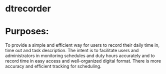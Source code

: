 # dtrecorder

# Purposes:
To provide a simple and efficient way for users to record their daily time in, time out and task description. The intent is to facilitate users and administrators in monitoring schedules and duty hours accurately and to record time in easy access and well-organized digital format. There is more accuracy and efficient tracking for scheduling.